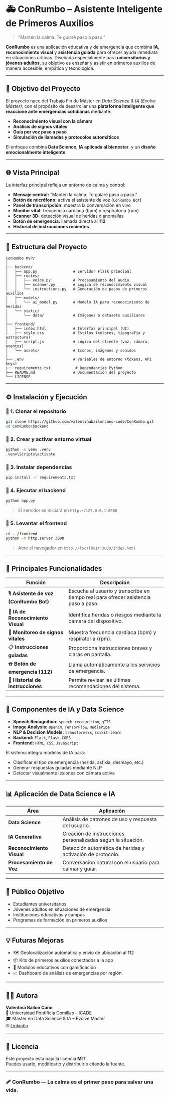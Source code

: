 # 🚑 ConRumbo – Asistente Inteligente de Primeros Auxilios

> “Mantén la calma. Te guiaré paso a paso.”

**ConRumbo** es una aplicación educativa y de emergencia que combina **IA, reconocimiento visual** y **asistencia guiada** para ofrecer ayuda inmediata en situaciones críticas. Diseñada especialmente para **universitarios y jóvenes adultos**, su objetivo es enseñar y asistir en primeros auxilios de manera accesible, empática y tecnológica.

---

## 🧠 Objetivo del Proyecto

El proyecto nace del Trabajo Fin de Máster en *Data Science & IA (Evolve Máster)*, con el propósito de desarrollar una **plataforma inteligente que reaccione ante emergencias cotidianas** mediante:
- **Reconocimiento visual con la cámara**
- **Análisis de signos vitales**
- **Guía por voz paso a paso**
- **Simulación de llamadas y protocolos automáticos**

El enfoque combina **Data Science**, **IA aplicada al bienestar**, y un **diseño emocionalmente inteligente**.

---

## 🌐 Vista Principal

La interfaz principal refleja un entorno de calma y control:

- **Mensaje central:** “Mantén la calma. Te guiaré paso a paso.”
- **Botón de micrófono:** activa el asistente de voz (`ConRumbo Bot`)
- **Panel de transcripción:** muestra la conversación en vivo
- **Monitor vital:** frecuencia cardíaca (bpm) y respiratoria (rpm)
- **Scanner 3D:** detección visual de heridas o anomalías
- **Botón de emergencia:** llamada directa al **112**
- **Historial de instrucciones recientes**

---

## 🧩 Estructura del Proyecto

```
ConRumbo MVP/
│
├── backend/
│   ├── app.py                # Servidor Flask principal
│   ├── routes/
│   │   ├── voice.py          # Procesamiento del audio
│   │   ├── scanner.py        # Lógica de reconocimiento visual
│   │   └── instructions.py   # Generación de pasos de primeros auxilios
│   ├── models/
│   │   └── ai_model.py       # Modelo IA para reconocimiento de heridas
│   └── static/
│       └── data/             # Imágenes o datasets auxiliares
│
├── frontend/
│   ├── index.html            # Interfaz principal (UI)
│   ├── style.css             # Estilos (colores, tipografía y estructura)
│   ├── script.js             # Lógica del cliente (voz, cámara, eventos)
│   └── assets/               # Iconos, imágenes y sonidos
│
├── .env                      # Variables de entorno (tokens, API keys)
├── requirements.txt           # Dependencias Python
├── README.md                 # Documentación del proyecto
└── LICENSE
```

---

## ⚙️ Instalación y Ejecución

### 🔸 1. Clonar el repositorio
```bash
git clone https://github.com/valentinabailoncano-code/ConRumbo.git
cd ConRumbo\backend
```

### 🔸 2. Crear y activar entorno virtual
```bash
python -m venv .venv
.venv\Scripts\activate
```

### 🔸 3. Instalar dependencias
```bash
pip install -r requirements.txt
```

### 🔸 4. Ejecutar el backend
```bash
python app.py
```
> El servidor se iniciará en `http://127.0.0.1:8000`

### 🔸 5. Levantar el frontend
```bash
cd ../frontend
python -m http.server 3000
```
> Abre el navegador en `http://localhost:3000/index.html`

---

## 🤖 Principales Funcionalidades

| Función | Descripción |
|----------|--------------|
| 🎙️ **Asistente de voz (ConRumbo Bot)** | Escucha al usuario y transcribe en tiempo real para ofrecer asistencia paso a paso. |
| 🧠 **IA de Reconocimiento Visual** | Identifica heridas o riesgos mediante la cámara del dispositivo. |
| 💓 **Monitoreo de signos vitales** | Muestra frecuencia cardíaca (bpm) y respiratoria (rpm). |
| 📋 **Instrucciones guiadas** | Proporciona instrucciones breves y claras en pantalla. |
| ☎️ **Botón de emergencia (112)** | Llama automáticamente a los servicios de emergencia. |
| 🔁 **Historial de instrucciones** | Permite revisar las últimas recomendaciones del sistema. |

---

## 🧬 Componentes de IA y Data Science

- **Speech Recognition:** `speech_recognition`, `gTTS`
- **Image Analysis:** `OpenCV`, `TensorFlow`, `MediaPipe`
- **NLP & Decision Models:** `transformers`, `scikit-learn`
- **Backend:** `Flask`, `Flask-CORS`
- **Frontend:** `HTML`, `CSS`, `JavaScript`

El sistema integra modelos de IA para:
- Clasificar el tipo de emergencia (herida, asfixia, desmayo, etc.)
- Generar respuestas guiadas mediante NLP
- Detectar visualmente lesiones con cámara activa

---

## 📊 Aplicación de Data Science e IA

| Área | Aplicación |
|------|-------------|
| **Data Science** | Análisis de patrones de uso y respuesta del usuario. |
| **IA Generativa** | Creación de instrucciones personalizadas según la situación. |
| **Reconocimiento Visual** | Detección automática de heridas y activación de protocolo. |
| **Procesamiento de Voz** | Conversación natural con el usuario para calmar y guiar. |

---

## 📱 Público Objetivo

- Estudiantes universitarios
- Jóvenes adultos en situaciones de emergencia
- Instituciones educativas y campus
- Programas de formación en primeros auxilios

---

## 💡 Futuras Mejoras

- 🗺️ Geolocalización automática y envío de ubicación al 112  
- 📦 Kits de primeros auxilios conectados a la app  
- 🧩 Módulos educativos con gamificación  
- 📈 Dashboard de análisis de emergencias por región  

---

## 👩‍💻 Autora

**Valentina Bailon Cano**  
📍 Universidad Pontificia Comillas – ICADE  
🎓 Máster en Data Science & IA – Evolve Máster  
🌐 [LinkedIn](https://www.linkedin.com/in/valentinabailoncano/)  

---

## 📜 Licencia

Este proyecto está bajo la licencia **MIT**.  
Puedes usarlo, modificarlo y distribuirlo citando la fuente.

---

### 🩹 ConRumbo — La calma es el primer paso para salvar una vida.
